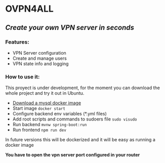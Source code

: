 # OVPN4ALL
## _Create your own VPN server in seconds_

### Features:
- VPN Server configuration
- Create and manage users
- VPN state info and logging

### How to use it:

This proyect is under development, for the moment you can download the whole project and try it out in Ubuntu.
- [Download a mysql docker image](https://hub.docker.com/_/mysql)
- Start image ```docker start```
- Configure backend env variables (*.yml files)
- Add root scripts and commands to sudoers file ```sudo visudo```
- Run backend ```mvnw spring-boot:run```
- Run frontend ```npm run dev```

In future versions this will be dockerized and it will be easy as running a docker image

**You have to open the vpn server port configured in your router**
